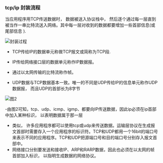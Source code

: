 ### tcp/ip 封装流程


当应用程序用TCP传送数据时， 数据被送入协议栈中， 然后逐个通过每一层直到被当作一串比特流送入网络。其中每一层对收到的数据都要增加一些首部信息(或尾部信息
).

![封装过程](http://www.weeqoo.com/uploadfile/2009/11/11/2009111111061510422.jpg)

 - TCP传给IP的数据单元称做TCP报文或简称为TCP段. 
 - IP传给网络接口层的数据单元称作IP数据报。
 - 通过以太网传输的比特流称作帧。


 - UDP数据与TCP数据基本一致。唯一的不同是UDP传给IP的信息单元称作UDP数据报， 而且UDP的首部长为8字节


![图2](http://www.weeqoo.com/uploadfile/2009/11/11/200911111106428605.jpg)

 -由图2可知，tcp、udp、icmp、igmp、都要向IP传送数据，因此ip必须在ip首部中加入某种标识， 以表明数据属于那一层
 - 类似， 许多应用程序都可以使用tcp或udp来传送数据。运输层协议在生成报文首部时需要存入一个应用程序的标识符。TCP和UDP都用一个16bit的端口号来表示不同的应用程序。TCP和UDP把源端口号和目的端口号分别存入报文首部中。
 - 网络接口分别要发送和接收IP、ARP和RARP数据，因此也必须在以太网的帧首部加入标识， 以指明生成数据的网络协议。



